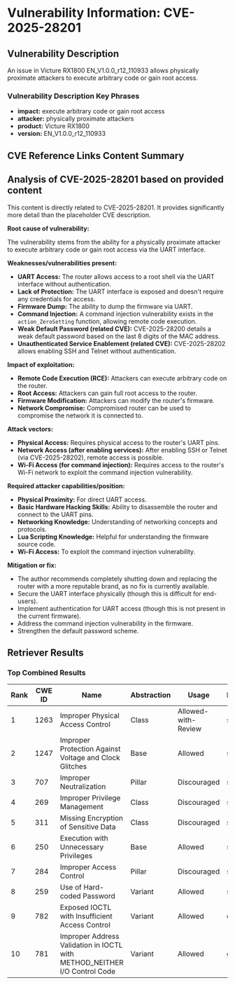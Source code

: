 # Vulnerability Information: CVE-2025-28201

## Vulnerability Description
An issue in Victure RX1800 EN_V1.0.0_r12_110933 allows physically proximate attackers to execute arbitrary code or gain root access.

### Vulnerability Description Key Phrases
- **impact:** execute arbitrary code or gain root access
- **attacker:** physically proximate attackers
- **product:** Victure RX1800
- **version:** EN_V1.0.0_r12_110933

## CVE Reference Links Content Summary
## Analysis of CVE-2025-28201 based on provided content

This content is directly related to CVE-2025-28201. It provides significantly more detail than the placeholder CVE description.

**Root cause of vulnerability:**

The vulnerability stems from the ability for a physically proximate attacker to execute arbitrary code or gain root access via the UART interface.

**Weaknesses/vulnerabilities present:**

*   **UART Access:** The router allows access to a root shell via the UART interface without authentication.
*   **Lack of Protection:** The UART interface is exposed and doesn't require any credentials for access.
*   **Firmware Dump:** The ability to dump the firmware via UART.
*   **Command Injection:** A command injection vulnerability exists in the `action_ZeroSetting` function, allowing remote code execution.
*   **Weak Default Password (related CVE):** CVE-2025-28200 details a weak default password based on the last 8 digits of the MAC address.
*   **Unauthenticated Service Enablement (related CVE):** CVE-2025-28202 allows enabling SSH and Telnet without authentication.

**Impact of exploitation:**

*   **Remote Code Execution (RCE):** Attackers can execute arbitrary code on the router.
*   **Root Access:** Attackers can gain full root access to the router.
*   **Firmware Modification:** Attackers can modify the router's firmware.
*   **Network Compromise:** Compromised router can be used to compromise the network it is connected to.

**Attack vectors:**

*   **Physical Access:** Requires physical access to the router's UART pins.
*   **Network Access (after enabling services):** After enabling SSH or Telnet (via CVE-2025-28202), remote access is possible.
*   **Wi-Fi Access (for command injection):** Requires access to the router's Wi-Fi network to exploit the command injection vulnerability.

**Required attacker capabilities/position:**

*   **Physical Proximity:** For direct UART access.
*   **Basic Hardware Hacking Skills:**  Ability to disassemble the router and connect to the UART pins.
*   **Networking Knowledge:** Understanding of networking concepts and protocols.
*   **Lua Scripting Knowledge:** Helpful for understanding the firmware source code.
*   **Wi-Fi Access:** To exploit the command injection vulnerability.

**Mitigation or fix:**

*   The author recommends completely shutting down and replacing the router with a more reputable brand, as no fix is currently available.
*   Secure the UART interface physically (though this is difficult for end-users).
*   Implement authentication for UART access (though this is not present in the current firmware).
*   Address the command injection vulnerability in the firmware.
*   Strengthen the default password scheme.

## Retriever Results

### Top Combined Results

| Rank | CWE ID | Name | Abstraction | Usage  | Retrievers | Individual Scores |
|------|--------|------|-------------|-------|------------|-------------------|
| 1 | 1263 | Improper Physical Access Control | Class | Allowed-with-Review | sparse | 0.035 |
| 2 | 1247 | Improper Protection Against Voltage and Clock Glitches | Base | Allowed | sparse | 0.033 |
| 3 | 707 | Improper Neutralization | Pillar | Discouraged | sparse | 0.032 |
| 4 | 269 | Improper Privilege Management | Class | Discouraged | sparse | 0.030 |
| 5 | 311 | Missing Encryption of Sensitive Data | Class | Discouraged | sparse | 0.029 |
| 6 | 250 | Execution with Unnecessary Privileges | Base | Allowed | sparse | 0.029 |
| 7 | 284 | Improper Access Control | Pillar | Discouraged | sparse | 0.028 |
| 8 | 259 | Use of Hard-coded Password | Variant | Allowed | sparse | 0.028 |
| 9 | 782 | Exposed IOCTL with Insufficient Access Control | Variant | Allowed | dense | 0.550 |
| 10 | 781 | Improper Address Validation in IOCTL with METHOD_NEITHER I/O Control Code | Variant | Allowed | graph | 0.003 |

